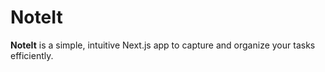 # NoteIt  

**NoteIt** is a simple, intuitive Next.js app to capture and organize your tasks efficiently.  
